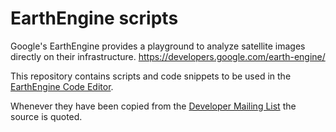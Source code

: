 # EarthEngine scripts

Google's EarthEngine provides a playground to analyze satellite images directly on their infrastructure.
https://developers.google.com/earth-engine/

This repository contains scripts and code snippets to be used in the [EarthEngine Code Editor](https://code.earthengine.google.com/).

Whenever they have been copied from the [Developer Mailing List](https://groups.google.com/forum/#!forum/google-earth-engine-developers) the source is quoted.

